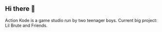 ## Hi there 👋
Action Kode is a game studio run by two teenager boys. Current big project: Lil Brute and Friends.
